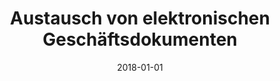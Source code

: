 ---
abstract: ''
authors:
- Christian Huemer
- Philipp Liegl
- Marco Zapletal
date: '2018-01-01'
featured: false
links:
- name: Publik
  url: https://publik.tuwien.ac.at/showentry.php?ID=276678&lang=1
publication_types:
- '6'
publishDate: '2018-01-01'
title: Austausch von elektronischen Geschäftsdokumenten
url_pdf: ''
---
